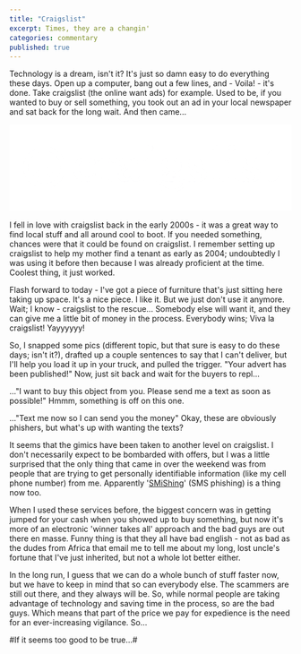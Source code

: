 ```yaml
---
title: "Craigslist"
excerpt: Times, they are a changin'
categories: commentary
published: true
---
```


Technology is a dream, isn't it? It's just so damn easy to do everything these days. Open up a computer, bang out a few lines, and - Voila! - it's done. Take craigslist (the online want ads) for example. Used to be, if you wanted to buy or sell something, you took out an ad in your local newspaper and sat back for the long wait. And then came...

!["craigslist"](/images/craigslist.png)

I fell in love with craigslist back in the early 2000s - it was a great way to find local stuff and all around cool to boot. If you needed something, chances were that it could be found on craigslist. I remember setting up craigslist to help my mother find a tenant as early as 2004; undoubtedly I was using it before then because I was already proficient at the time. Coolest thing, it just worked. 

Flash forward to today - I've got a piece of furniture that's just sitting here taking up space. It's a nice piece. I like it. But we just don't use it anymore. Wait; I know - craigslist to the rescue... Somebody else will want it, and they can give me a little bit of money in the process. Everybody wins; Viva la craigslist! Yayyyyyy! 

So, I snapped some pics (different topic, but that sure is easy to do these days; isn't it?), drafted up a couple sentences to say that I can't deliver, but I'll help you load it up in your truck, and pulled the trigger. "Your advert has been published!" Now, just sit back and wait for the buyers to repl...

..."I want to buy this object from you. Please send me a text as soon as possible!" Hmmm, something is off on this one. 

..."Text me now so I can send you the money" Okay, these are obviously phishers, but what's up with wanting the texts? 

It seems that the gimics have been taken to another level on craigslist. I don't necessarily expect to be bombarded with offers, but I was a little surprised that the only thing that came in over the weekend was from people that are trying to get personally identifiable information (like my cell phone number) from me. Apparently '[SMiShing](http://fortune.com/2017/07/07/smishing-scam/)' (SMS phishing) is a thing now too.

When I used these services before, the biggest concern was in getting jumped for your cash when you showed up to buy something, but now it's more of an electronic 'winner takes all' approach and the bad guys are out there en masse. Funny thing is that they all have bad english - not as bad as the dudes from Africa that email me to tell me about my long, lost uncle's fortune that I've just inherited, but not a whole lot better either. 

In the long run, I guess that we can do a whole bunch of stuff faster now, but we have to keep in mind that so can everybody else. The scammers are still out there, and they always will be. So, while normal people are taking advantage of technology and saving time in the process, so are the bad guys. Which means that part of the price we pay for expedience is the need for an ever-increasing vigilance. So...

#If it seems too good to be true...#
